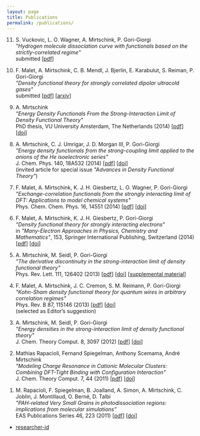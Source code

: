 ```yaml
---
layout: page
title: Publications
permalink: /publications/
---
```

<ol reversed>
<li> <p>S. Vuckovic, L. O. Wagner, A. Mirtschink, P. Gori-Giorgi<br>
<em>"Hydrogen molecule dissociation curve with functionals based on the strictly-correlated regime"</em><br>
submitted 
[<a href="../downloads/VucWagMirGor-sub-15.pdf">pdf</a>]</p></li>

<li> <p>F. Malet, A. Mirtschink, C. B. Mendl, J. Bjerlin, E. Karabulut, S. Reiman, P.
Gori-Giorgi<br>
<em>"Density functional theory for strongly correlated dipolar ultracold gases"</em><br>
submitted 
[<a href="../downloads/Maletal-sub-15.pdf">pdf</a>] [<a href="http://arxiv.org/abs/1502.01469">arxiv</a>]</p></li>

<li> <p>A. Mirtschink<br>
<em>"Energy Density Functionals From the Strong-Interaction Limit of Density Functional Theory"</em><br>
PhD thesis, VU University Amsterdam, The Netherlands (2014)
[<a href="../downloads/Mir-thesis-14.pdf">pdf</a>] [<a href="http://dx.doi.org/10.6084/m9.figshare.1254927">doi</a>]</p></li>

<li> <p>A. Mirtschink, C. J. Umrigar, J. D. Morgan III, P. Gori-Giorgi<br>
<em>"Energy density functionals from the strong-coupling limit applied to the anions of
the He isoelectronic series"</em><br>
J. Chem. Phys. 140, 18A532 (2014)
[<a href="../downloads/MirUmrMorGor-JCP-14.pdf">pdf</a>] [<a href="http://dx.doi.org/10.1063/1.4871018 ">doi</a>]<br> (invited article for special issue <em>"Advances in Density Functional Theory"</em>)</p></li>

<li> <p>F. Malet, A. Mirtschink, K. J. H. Giesbertz, L. O. Wagner, P. Gori-Giorgi<br>
<em>"Exchange-correlation functionals from the strongly interacting limit of DFT: Applications to model chemical systems"</em><br>
Phys. Chem. Chem. Phys. 16, 14551 (2014) 
[<a href="../downloads/Maletal-PCCP-14.pdf">pdf</a>] [<a href="http://dx.doi.org/10.1039/c4cp00407h">doi</a>]</p></li>

<li> <p>F. Malet, A. Mirtschink, K. J. H. Giesbertz, P. Gori-Giorgi<br>
<em>"Density functional theory for strongly interacting electrons"</em><br>
in <em>"Many-Electron Approaches in Physics, Chemistry and Mathematics"</em>, 153, Springer
International Publishing, Switzerland (2014) 
[<a href="../downloads/MalMirGieGor-Spr-14.pdf">pdf</a>] [<a href="http://dx.doi.org/10.1007/978-3-319-06379-9_8">doi</a>]</p></li>

<li> <p>A. Mirtschink, M. Seidl, P. Gori-Giorgi<br>
<em>"The derivative discontinuity in the strong-interaction limit of density functional theory"</em><br>
Phys. Rev. Lett. 111, 126402 (2013) 
[<a href="../downloads/MirSeiGor-PRL-13.pdf">pdf</a>] [<a href="http://dx.doi.org/10.1103/PhysRevLett.111.126402 ">doi</a>] [<a href="../downloads/MirSeiGor-PRL-13-supp.pdf">supplemental material</a>]</p></li>

<li> <p>F. Malet, A. Mirtschink, J. C. Cremon, S. M. Reimann, P. Gori-Giorgi<br>
<em>"Kohn-Sham density functional theory for quantum wires in arbitrary correlation regimes"</em><br>
Phys. Rev. B 87, 115146 (2013) 
[<a href="../downloads/Maletal-PRB-13.pdf">pdf</a>] [<a href="http://dx.doi.org/10.1103/PhysRevB.87.115146">doi</a>]<br> (selected as Editor’s suggestion)</p></li>

<li> <p>A. Mirtschink, M. Seidl, P. Gori-Giorgi<br>
<em>"Energy densities in the strong-interaction limit of density functional theory"</em><br>
J. Chem. Theory Comput. 8, 3097 (2012) 
[<a href="../downloads/MirSeiGor-JCTC-12.pdf">pdf</a>] [<a href="http://dx.doi.org/10.1021/ct3003892">doi</a>]</p></li>

<li> <p>Mathias Rapacioli, Fernand Spiegelman, Anthony Scemama, André Mirtschink <br>
<em>"Modeling Charge Resonance in Cationic Molecular Clusters: Combining DFT-Tight Binding with Configuration Interaction"</em><br>
J. Chem. Theory Comput. 7, 44 (2011)
[<a href="../downloads/RapSpiSceMir-JCTC-11.pdf">pdf</a>] [<a href="http://dx.doi.org/10.1021/ct100412f">doi</a>]</p></li>

<li> <p>M. Rapacioli, F. Spiegelman, B. Joalland, A. Simon, A. Mirtschink, C. Joblin, J. Montillaud, O. Berné, D. Talbi<br>
<em>"PAH-related Very Small Grains in photodissociation regions: implications from molecular simulations"</em><br>
EAS Publications Series 46, 223 (2011) [<a href="../downloads/Rapetal-EAS-11.pdf">pdf</a>] [<a href="http://dx.doi.org/10.1051/eas/1146024">doi</a>]</p></li>

</ol>

<ul>
<li><p><a href="https://www.researchgate.net/profile/Andre_Mirtschink">researcher-id</a></p></li>
</ul>
